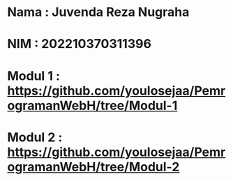 # Nama : Juvenda Reza Nugraha
# NIM : 202210370311396
# Modul 1 : https://github.com/youlosejaa/PemrogramanWebH/tree/Modul-1
# Modul 2 : https://github.com/youlosejaa/PemrogramanWebH/tree/Modul-2
